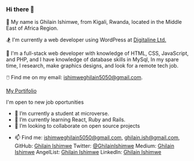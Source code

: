 ### Hi there 👋


<!-- **Ghilain/Ghilain** is a ✨ _special_ ✨ repository because its `README.md` (this file) appears on your GitHub profile. -->

<!-- Here are some ideas to get you started: -->

🌟 My name is Ghilain Ishimwe, from Kigali, Rwanda, located in the Middle East of Africa Region.

🏂 I'm currently a web developer using WordPress at [Digitaline Ltd.](https://digitaline.rw/) 

🔆 I'm a full-stack web developer with knowledge of HTML, CSS, JavaScript, and PHP, and I have knowledge of database skills in MySql, In my spare time, I research, make graphics designs, and look for a remote tech job.


🖱️ Find me on my email: ishimweghilain5050@gmail.com. 

[My Portifolio](https://ghilain.github.io/mobile-version-skeleton/)

 I'm open to new job oportunities

 - 🔭 I’m currently a student at microverse.
- 🌱 I’m currently learning React, Ruby and Rails.
- 👯 I’m looking to collaborate on open source projects
<!-- - 💬 Ask me about ... -->
- 📫 Find me: 
       ishimweghilain5050@gmail.com,
       ghilain.ish@gmail.com,
       GitHub: [Ghilain Ishimwe](https://github.com/Ghilain)
       Twitter: [@GhilainIshimwe](https://twitter.com/GhilainIshimwe)
       Medium: [Ghilain Ishimwe](	https://medium.com/@ghilain)
       AngelList: [Ghilain Ishimwe](https://angel.co/u/ghilain-ishimwe)
       LinkedIn: [Ghilain Ishimwe](https://linkedin.com/in/ghilain-ishimwe/)
<!-- - 😄 Pronouns: ... -->
<!-- - ⚡ Fun fact: ... -->
